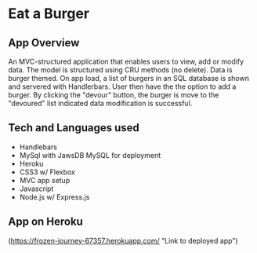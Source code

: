# Eat a Burger  

## App Overview 
An MVC-structured application that enables users to view, add or modify data. The model is structured using CRU methods (no delete). Data is burger themed. On app load, a list of burgers in an SQL database is shown and servered with Handlerbars. User then have the the option to add a burger. By clicking the "devour" button, the burger is move to the "devoured" list indicated data modification is successful.    

## Tech and Languages used 

 * Handlebars 
 * MySql with JawsDB MySQL for deployment
 * Heroku
 * CSS3 w/ Flexbox
 * MVC app setup 
 * Javascript
 * Node.js w/ Express.js 

## App on Heroku 
(https://frozen-journey-67357.herokuapp.com/ "Link to deployed app")